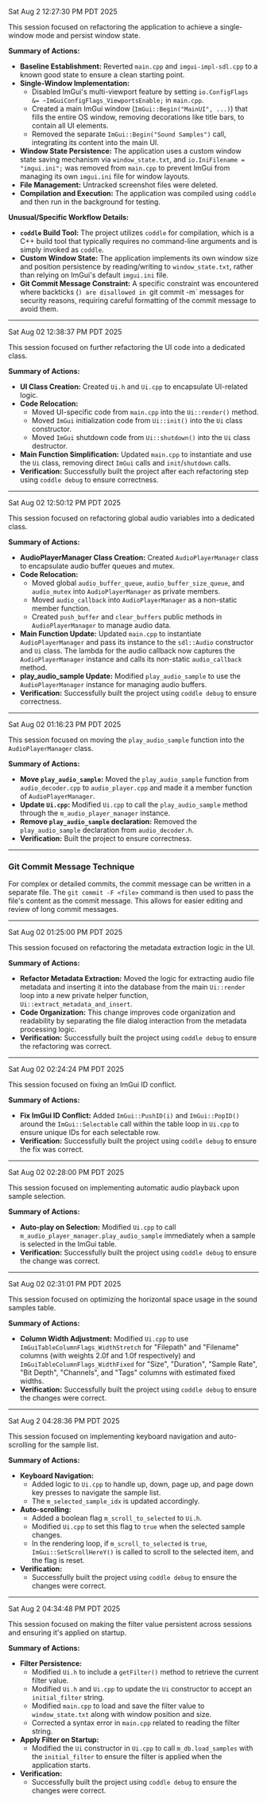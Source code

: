 Sat Aug  2 12:27:30 PM PDT 2025

This session focused on refactoring the application to achieve a single-window mode and persist window state.

**Summary of Actions:**

*   **Baseline Establishment:** Reverted `main.cpp` and `imgui-impl-sdl.cpp` to a known good state to ensure a clean starting point.
*   **Single-Window Implementation:**
    *   Disabled ImGui's multi-viewport feature by setting `io.ConfigFlags &= ~ImGuiConfigFlags_ViewportsEnable;` in `main.cpp`.
    *   Created a main ImGui window (`ImGui::Begin("MainUI", ...)`) that fills the entire OS window, removing decorations like title bars, to contain all UI elements.
    *   Removed the separate `ImGui::Begin("Sound Samples")` call, integrating its content into the main UI.
*   **Window State Persistence:** The application uses a custom window state saving mechanism via `window_state.txt`, and `io.IniFilename = "imgui.ini";` was removed from `main.cpp` to prevent ImGui from managing its own `imgui.ini` file for window layouts.
*   **File Management:** Untracked screenshot files were deleted.
*   **Compilation and Execution:** The application was compiled using `coddle` and then run in the background for testing.

**Unusual/Specific Workflow Details:**

*   **`coddle` Build Tool:** The project utilizes `coddle` for compilation, which is a C++ build tool that typically requires no command-line arguments and is simply invoked as `coddle`.
*   **Custom Window State:** The application implements its own window size and position persistence by reading/writing to `window_state.txt`, rather than relying on ImGui's default `imgui.ini` file.
*   **Git Commit Message Constraint:** A specific constraint was encountered where backticks (`) are disallowed in `git commit -m` messages for security reasons, requiring careful formatting of the commit message to avoid them.

---

Sat Aug 02 12:38:37 PM PDT 2025

This session focused on further refactoring the UI code into a dedicated class.

**Summary of Actions:**

*   **UI Class Creation:** Created `Ui.h` and `Ui.cpp` to encapsulate UI-related logic.
*   **Code Relocation:**
    *   Moved UI-specific code from `main.cpp` into the `Ui::render()` method.
    *   Moved `ImGui` initialization code from `Ui::init()` into the `Ui` class constructor.
    *   Moved `ImGui` shutdown code from `Ui::shutdown()` into the `Ui` class destructor.
*   **Main Function Simplification:** Updated `main.cpp` to instantiate and use the `Ui` class, removing direct `ImGui` calls and `init`/`shutdown` calls.
*   **Verification:** Successfully built the project after each refactoring step using `coddle debug` to ensure correctness.

---

Sat Aug 02 12:50:12 PM PDT 2025

This session focused on refactoring global audio variables into a dedicated class.

**Summary of Actions:**

*   **AudioPlayerManager Class Creation:** Created `AudioPlayerManager` class to encapsulate audio buffer queues and mutex.
*   **Code Relocation:**
    *   Moved global `audio_buffer_queue`, `audio_buffer_size_queue`, and `audio_mutex` into `AudioPlayerManager` as private members.
    *   Moved `audio_callback` into `AudioPlayerManager` as a non-static member function.
    *   Created `push_buffer` and `clear_buffers` public methods in `AudioPlayerManager` to manage audio data.
*   **Main Function Update:** Updated `main.cpp` to instantiate `AudioPlayerManager` and pass its instance to the `sdl::Audio` constructor and `Ui` class. The lambda for the audio callback now captures the `AudioPlayerManager` instance and calls its non-static `audio_callback` method.
*   **play_audio_sample Update:** Modified `play_audio_sample` to use the `AudioPlayerManager` instance for managing audio buffers.
*   **Verification:** Successfully built the project using `coddle debug` to ensure correctness.

---

Sat Aug 02 01:16:23 PM PDT 2025

This session focused on moving the `play_audio_sample` function into the `AudioPlayerManager` class.

**Summary of Actions:**

*   **Move `play_audio_sample`:** Moved the `play_audio_sample` function from `audio_decoder.cpp` to `audio_player.cpp` and made it a member function of `AudioPlayerManager`.
*   **Update `Ui.cpp`:** Modified `Ui.cpp` to call the `play_audio_sample` method through the `m_audio_player_manager` instance.
*   **Remove `play_audio_sample` declaration:** Removed the `play_audio_sample` declaration from `audio_decoder.h`.
*   **Verification:** Built the project to ensure correctness.

---

### Git Commit Message Technique

For complex or detailed commits, the commit message can be written in a separate file. The `git commit -F <file>` command is then used to pass the file's content as the commit message. This allows for easier editing and review of long commit messages.

---

Sat Aug 02 01:25:00 PM PDT 2025

This session focused on refactoring the metadata extraction logic in the UI.

**Summary of Actions:**

*   **Refactor Metadata Extraction:** Moved the logic for extracting audio file metadata and inserting it into the database from the main `Ui::render` loop into a new private helper function, `Ui::extract_metadata_and_insert`.
*   **Code Organization:** This change improves code organization and readability by separating the file dialog interaction from the metadata processing logic.
*   **Verification:** Successfully built the project using `coddle debug` to ensure the refactoring was correct.

---

Sat Aug 02 02:24:24 PM PDT 2025

This session focused on fixing an ImGui ID conflict.

**Summary of Actions:**

*   **Fix ImGui ID Conflict:** Added `ImGui::PushID(i)` and `ImGui::PopID()` around the `ImGui::Selectable` call within the table loop in `Ui.cpp` to ensure unique IDs for each selectable row.
*   **Verification:** Successfully built the project using `coddle debug` to ensure the fix was correct.

---

Sat Aug 02 02:28:00 PM PDT 2025

This session focused on implementing automatic audio playback upon sample selection.

**Summary of Actions:**

*   **Auto-play on Selection:** Modified `Ui.cpp` to call `m_audio_player_manager.play_audio_sample` immediately when a sample is selected in the ImGui table.
*   **Verification:** Successfully built the project using `coddle debug` to ensure the change was correct.

---

Sat Aug 02 02:31:01 PM PDT 2025

This session focused on optimizing the horizontal space usage in the sound samples table.

**Summary of Actions:**

*   **Column Width Adjustment:** Modified `Ui.cpp` to use `ImGuiTableColumnFlags_WidthStretch` for "Filepath" and "Filename" columns (with weights 2.0f and 1.0f respectively) and `ImGuiTableColumnFlags_WidthFixed` for "Size", "Duration", "Sample Rate", "Bit Depth", "Channels", and "Tags" columns with estimated fixed widths.
*   **Verification:** Successfully built the project using `coddle debug` to ensure the changes were correct.
---

Sat Aug 2 04:28:36 PM PDT 2025

This session focused on implementing keyboard navigation and auto-scrolling for the sample list.

**Summary of Actions:**

*   **Keyboard Navigation:**
    *   Added logic to `Ui.cpp` to handle up, down, page up, and page down key presses to navigate the sample list.
    *   The `m_selected_sample_idx` is updated accordingly.
*   **Auto-scrolling:**
    *   Added a boolean flag `m_scroll_to_selected` to `Ui.h`.
    *   Modified `Ui.cpp` to set this flag to `true` when the selected sample changes.
    *   In the rendering loop, if `m_scroll_to_selected` is `true`, `ImGui::SetScrollHereY()` is called to scroll to the selected item, and the flag is reset.
*   **Verification:**
    *   Successfully built the project using `coddle debug` to ensure the changes were correct.
---

Sat Aug 2 04:34:48 PM PDT 2025

This session focused on making the filter value persistent across sessions and ensuring it's applied on startup.

**Summary of Actions:**

*   **Filter Persistence:**
    *   Modified `Ui.h` to include a `getFilter()` method to retrieve the current filter value.
    *   Modified `Ui.h` and `Ui.cpp` to update the `Ui` constructor to accept an `initial_filter` string.
    *   Modified `main.cpp` to load and save the filter value to `window_state.txt` along with window position and size.
    *   Corrected a syntax error in `main.cpp` related to reading the filter string.
*   **Apply Filter on Startup:**
    *   Modified the `Ui` constructor in `Ui.cpp` to call `m_db.load_samples` with the `initial_filter` to ensure the filter is applied when the application starts.
*   **Verification:**
    *   Successfully built the project using `coddle debug` to ensure the changes were correct.
